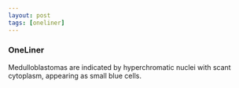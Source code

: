 ```yaml
---
layout: post
tags: [oneliner]
---
```



### OneLiner

Medulloblastomas are indicated by hyperchromatic nuclei with scant cytoplasm, appearing as small blue cells.
